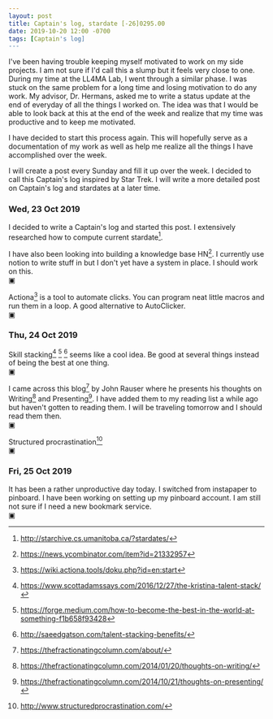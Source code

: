 ```yaml
---
layout: post
title: Captain's log, stardate [-26]0295.00
date: 2019-10-20 12:00 -0700
tags: [Captain's log]
---
```


I've been having trouble keeping myself motivated to work on my side
projects. I am not sure if I'd call this a slump but it feels very close
to one. During my time at the LL4MA Lab, I went through a similar phase.
I was stuck on the same problem for a long time and losing motivation to
do any work. My advisor, Dr. Hermans, asked me to write a status update
at the end of everyday of all the things I worked on. The idea was that
I would be able to look back at this at the end of the week and realize
that my time was productive and to keep me motivated.

I have decided to start this process again. This will hopefully serve as
a documentation of my work as well as help me realize all the things I
have accomplished over the week.

I will create a post every Sunday and fill it up over the week. I decided
to call this Captain's log inspired by Star Trek. I will write a more
detailed post on Captain's log and stardates at a later time.  

<!-- more -->

### Wed, 23 Oct 2019

I decided to write a Captain's log and started this post. I extensively
researched how to compute current stardate[^1].

I have also been looking into building a knowledge base HN[^2].
I currently use notion to write stuff in but I don't yet have a system
in place. I should work on this.  
▣

Actiona[^3] is a tool to automate clicks. You can program neat
little macros and run them in a loop. A good alternative to AutoClicker.  
▣

### Thu, 24 Oct 2019

Skill stacking[^4] [^5] [^6] seems like a cool idea. Be good at
several things instead of being the best at one thing.  
▣

I came across this blog[^7] by John Rauser where he presents
his thoughts on Writing[^8] and Presenting[^9].
I have added them to my reading list a while ago but haven't gotten to
reading them. I will be traveling tomorrow and I should read them then.  
▣

Structured procrastination[^10]  
▣

### Fri, 25 Oct 2019

It has been a rather unproductive day today. I switched from instapaper to
pinboard. I have been working on setting up my pinboard account. I am still
not sure if I need a new bookmark service.  
▣

[^1]: <http://starchive.cs.umanitoba.ca/?stardates/>
[^2]: <https://news.ycombinator.com/item?id=21332957>
[^3]: <https://wiki.actiona.tools/doku.php?id=en:start>
[^4]: <https://www.scottadamssays.com/2016/12/27/the-kristina-talent-stack/>
[^5]: <https://forge.medium.com/how-to-become-the-best-in-the-world-at-something-f1b658f93428>
[^6]: <http://saeedgatson.com/talent-stacking-benefits/>
[^7]: <https://thefractionatingcolumn.com/about/>
[^8]: <https://thefractionatingcolumn.com/2014/01/20/thoughts-on-writing/>
[^9]: <https://thefractionatingcolumn.com/2014/10/21/thoughts-on-presenting/>
[^10]: <http://www.structuredprocrastination.com/>
